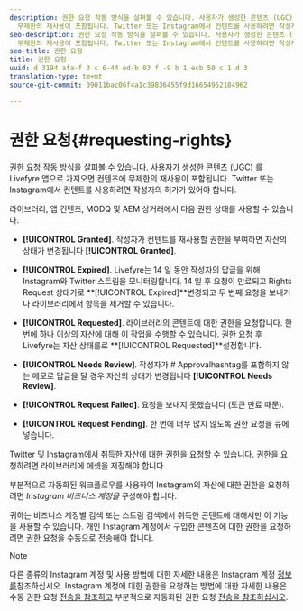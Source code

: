 ```yaml
---
description: 권한 요청 작동 방식을 살펴볼 수 있습니다. 사용자가 생성한 콘텐츠 (UGC) 를 Livefyre 앱으로 가져오면 컨텐츠에
  무제한의 재사용이 포함됩니다. Twitter 또는 Instagram에서 컨텐트를 사용하려면 작성자의 허가가 있어야 합니다.
seo-description: 권한 요청 작동 방식을 살펴볼 수 있습니다. 사용자가 생성한 콘텐츠 (UGC) 를 Livefyre 앱으로 가져오면 컨텐츠에
  무제한의 재사용이 포함됩니다. Twitter 또는 Instagram에서 컨텐트를 사용하려면 작성자의 허가가 있어야 합니다.
seo-title: 권한 요청
title: 권한 요청
uuid: d 3194 afa-f 3 c 6-44 ed-b 03 f -9 b 1 ecb 50 c 1 d 3
translation-type: tm+mt
source-git-commit: 09011bac06f4a1c39836455f9d16654952184962

---
```



# 권한 요청{#requesting-rights}

권한 요청 작동 방식을 살펴볼 수 있습니다. 사용자가 생성한 콘텐츠 (UGC) 를 Livefyre 앱으로 가져오면 컨텐츠에 무제한의 재사용이 포함됩니다. Twitter 또는 Instagram에서 컨텐트를 사용하려면 작성자의 허가가 있어야 합니다.

라이브러리, 앱 컨텐츠, MODQ 및 AEM 상거래에서 다음 권한 상태를 사용할 수 있습니다.

* **[!UICONTROL Granted]**. 작성자가 컨텐트를 재사용할 권한을 부여하면 자산의 상태가 변경됩니다 **[!UICONTROL Granted]**.

* **[!UICONTROL Expired]**. Livefyre는 14 일 동안 작성자의 답글을 위해 Instagram와 Twitter 스트림을 모니터링합니다. 14 일 후 요청이 만료되고 Rights Request 상태가로 **[!UICONTROL Expired]**변경되고 두 번째 요청을 보내거나 라이브러리에서 항목을 제거할 수 있습니다.
* **[!UICONTROL Requested]**. 라이브러리의 콘텐트에 대한 권한을 요청합니다. 한 번에 하나 이상의 자산에 대해 이 작업을 수행할 수 있습니다. 권한 요청 후 Livefyre는 자산 상태를로 **[!UICONTROL Requested]**설정합니다.
* **[!UICONTROL Needs Review]**. 작성자가 # Approvalhashtag를 포함하지 않는 메모로 답글을 달 경우 자산의 상태가 변경됩니다 **[!UICONTROL Needs Review]**.

* **[!UICONTROL Request Failed]**. 요청을 보내지 못했습니다 (토큰 만료 때문).
* **[!UICONTROL Request Pending]**. 한 번에 너무 많지 않도록 권한 요청을 큐에 넣습니다.

Twitter 및 Instagram에서 취득한 자산에 대한 권한을 요청할 수 있습니다. 권한을 요청하려면 라이브러리에 에셋을 저장해야 합니다.

부분적으로 자동화된 워크플로우를 사용하여 Instagram의 자산에 대한 권한을 요청하려면 *Instagram 비즈니스 계정을* 구성해야 합니다.

귀하는 비즈니스 계정별 검색 또는 스트림 검색에서 취득한 콘텐트에 대해서만 이 기능을 사용할 수 있습니다. 개인 Instagram 계정에서 구입한 콘텐츠에 대한 권한을 요청하려면 권한 요청을 수동으로 전송해야 합니다.

>[!NOTE]
>
>다른 종류의 Instagram 계정 및 사용 방법에 대한 자세한 내용은 Instagram 계정 [정보를](/help/using/c-users-creating-accounts-with-studio-access/t-configure-social-accout-instagram/c-about-instagram-accounts.md#c_about_instagram_accounts)참조하십시오. Instagram 계정에 대한 권한을 요청하는 방법에 대한 자세한 내용은 수동 권한 요청 [전송을 참조하고](/help/using/c-how-requesting-rights-works/c-send-instagram-manual-rights-request.md#c_send_instagram_manual_rights_request) 부분적으로 자동화된 권한 요청 [전송을 참조하십시오](/help/using/c-how-requesting-rights-works/c-send-an-instagram-rights-request-from-the-library.md#c_send_an_instagram_rights_request_from_the_library).

